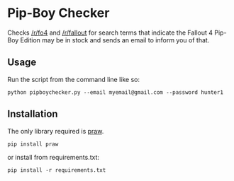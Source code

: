 # Pip-Boy Checker

Checks [/r/fo4](https://reddit.com/r/fo4) and [/r/fallout](https://reddit.com/r/fallout) for search terms that indicate the Fallout 4 Pip-Boy Edition may be in stock and sends an email to inform you of that.

## Usage

Run the script from the command line like so:

    python pipboychecker.py --email myemail@gmail.com --password hunter1

## Installation

The only library required is [praw](https://pypi.python.org/pypi/praw).

    pip install praw

or install from requirements.txt:

    pip install -r requirements.txt
